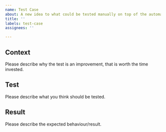 ```yaml
---
name: Test Case
about: A new idea to what could be tested manually on top of the automation.
title: ''
labels: test-case
assignees: ''

---
```


## Context

Please describe why the test is an improvement, that is worth the time invested.

## Test

Please describe what you think should be tested.

## Result

Please describe the expected behaviour/result.
